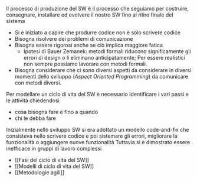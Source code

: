 Il processo di produzione del SW è il processo che seguiamo per costruire, consegnare, installare ed evolvere il nostro SW fino al ritiro finale del sistema

- Si è iniziato a capire che produrre codice non è solo scrivere codice
- Bisogna risolvere dei problemi di comunicazione 
- Bisogna essere rigorosi anche se ciò implica maggiore fatica
	- Ipotesi di Bauer Zemanek: metodi formali riducono significamente gli errori di design o li eliminano anticipatamente; 
	Per essere realistici non sempre possiamo lavorare con metodi formali.
- Bisogna considerare che ci sono diversi aspetti da considerare in diversi momenti dello sviluppo (_Aspect Oriented Programming_) da comunicare con metodi diversi.

Per modellare un ciclo di vita del SW è necessario
Identificare i vari passi e le attività chiedendosi
- cosa bisogna fare e fino a quando
- chi le debba fare

Inizialmente nello sviluppo SW si era adottato un modello code-and-fix che consisteva nello scrivere codice e poi sistemare gli errori, migliorare la funzionalità o aggiungere nuove funzionalità
Tuttavia si è dimostrato essere inefficace in gruppi di lavoro complessi

- [[Fasi del ciclo di vita del SW]]
- [[Modelli di ciclo di vita del SW]]
- [[Metodologie agili]]